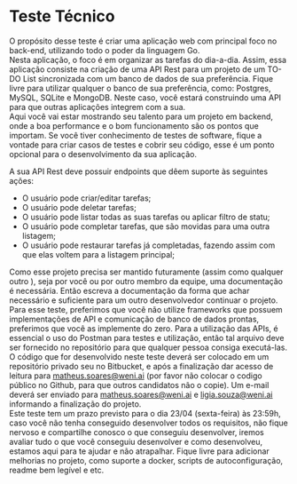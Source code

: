 # Teste Técnico

O  propósito  desse  teste  é  criar  uma  aplicação  web  com  principal  foco  no back-end, utilizando todo o poder da linguagem Go.  
Nesta  aplicação,  o  foco  é  em  organizar  as  tarefas  do  dia-a-dia.  Assim,  essa aplicação consiste na criação de uma API Rest para um projeto de um TO-DO List sincronizada com um banco de dados de sua preferência. Fique livre para utilizar qualquer o banco de sua preferência, como: Postgres, MySQL, SQLite e MongoDB.  Neste  caso,  você  estará  construindo  uma  API  para  que  outras aplicações integrem com a sua.  
Aqui você vai estar mostrando seu talento para um projeto em backend, onde a boa performance e o bom funcionamento são os pontos que importam. Se você tiver conhecimento de testes de software, fique a vontade para criar casos de testes e cobrir seu código, esse é um ponto opcional para o desenvolvimento da sua aplicação.  

A sua API Rest deve possuir endpoints que dêem suporte às seguintes ações:

- O usuário pode criar/editar tarefas;
- O usuário pode deletar tarefas;
- O usuário pode listar todas as suas tarefas ou aplicar filtro de statu;
- O usuário pode completar tarefas, que são movidas para uma outra listagem;
- O usuário pode restaurar tarefas já completadas, fazendo assim com que elas voltem para a listagem principal;

Como  esse  projeto  precisa  ser  mantido  futuramente  (assim  como  qualquer outro ), seja por você ou por outro membro da equipe, uma documentação é necessária. Então escreva a documentação da forma que achar necessário e suficiente para um outro desenvolvedor continuar o projeto.  
Para  esse  teste,  preferimos  que  você  não  utilize  frameworks  que  possuem implementações de API e comunicação de banco de dados prontas, preferimos que você as implemente do zero. Para a utilização das APIs, é essencial o uso do Postman  para  testes  e  utilização,  então  tal  arquivo  deve  ser  fornecido  no repositório para que qualquer pessoa consiga executá-las.  
O  código  que  for  desenvolvido  neste  teste  deverá  ser  colocado  em  um repositório privado seu no Bitbucket, e após a finalização dar acesso de leitura para  matheus.soares@weni.ai  (por  favor  não  colocar  o  codigo  público  no Github, para que outros candidatos não o copie). Um e-mail deverá ser enviado para matheus.soares@weni.ai e ligia.souza@weni.ai informando a finalização do projeto.  
Este teste tem um prazo previsto para o dia  23/04  (sexta-feira)  às 23:59h, caso você não tenha conseguido desenvolver todos os requisitos, não fique nervoso e compartilhe conosco o que conseguiu desenvolver, iremos avaliar tudo o que você conseguiu desenvolver e como desenvolveu, estamos aqui para te ajudar e não atrapalhar. Fique livre para adicionar melhorias no projeto, como suporte a docker, scripts de autoconfiguração, readme bem legível e etc.
